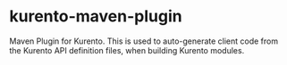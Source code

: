 kurento-maven-plugin
====================

Maven Plugin for Kurento. This is used to auto-generate client code from the Kurento API definition files, when building Kurento modules.


